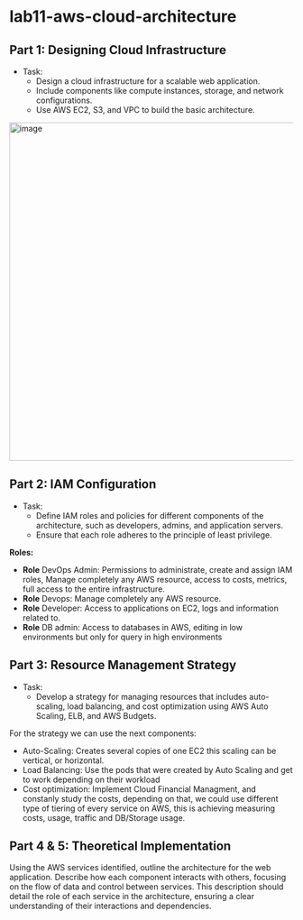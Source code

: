 # lab11-aws-cloud-architecture


## **Part 1: Designing Cloud Infrastructure**
  * Task:
    * Design a cloud infrastructure for a scalable web application.
    * Include components like compute instances, storage, and network configurations.
    * Use AWS EC2, S3, and VPC to build the basic architecture.

<img width="600" alt="image" src="https://github.com/IvanG-G/lab11-aws-cloud-architecture/assets/138608967/c731c339-814f-4875-b477-daa67a5af8b1">


## **Part 2: IAM Configuration**
 * Task:
   * Define IAM roles and policies for different components of the architecture, such as developers, admins, and application servers.
   * Ensure that each role adheres to the principle of least privilege.


**Roles:**
 * **Role** DevOps Admin: Permissions to administrate, create and assign IAM roles, Manage completely any AWS resource, access to costs, metrics, full access to the entire infrastructure.
 * **Role** Devops: Manage completely any AWS resource.
 * **Role** Developer: Access to applications on EC2, logs and information related to.
 * **Role** DB admin: Access to databases in AWS, editing in low environments but only for query in high environments


## **Part 3: Resource Management Strategy**
 * Task:
   * Develop a strategy for managing resources that includes auto-scaling, load balancing, and cost optimization using AWS Auto Scaling, ELB, and AWS Budgets.

For the strategy we can use the next components:
 * Auto-Scaling: Creates several copies of one EC2 this scaling can be vertical, or horizontal.
 * Load Balancing: Use the pods that were created by Auto Scaling and get to work depending on their workload
 * Cost optimization: Implement Cloud Financial Managment, and constanly study the costs, depending on that, we could use different type of tiering of every service on AWS, this is achieving measuring costs, usage, traffic and DB/Storage usage.


## **Part 4 & 5: Theoretical Implementation**
Using the AWS services identified, outline the architecture for the web application. Describe how each component interacts with others, focusing on the flow of data and control between services. This description should detail the role of each service in the architecture, ensuring a clear understanding of their interactions and dependencies.


